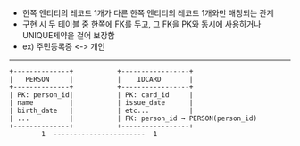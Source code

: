 - 한쪽 엔티티의 레코드 1개가 다른 한쪽 엔티티의 레코드 1개와만 매칭되는 관계
-  구현 시 두 테이블 중 한쪽에 FK를 두고, 그 FK을 PK와 동시에 사용하거나 UNIQUE제약을 걸어 보장함
- ex) 주민등록증 <-> 개인

---
```
+--------------+           +-----------------+
|   PERSON     |           |    IDCARD       |
+--------------+           +-----------------+
| PK: person_id|           | PK: card_id     |
| name         |           | issue_date      |
| birth_date   |           | etc...          |
| ...          |           | FK: person_id → PERSON(person_id)
+--------------+           +-----------------+
        1  -----------------------  1

```